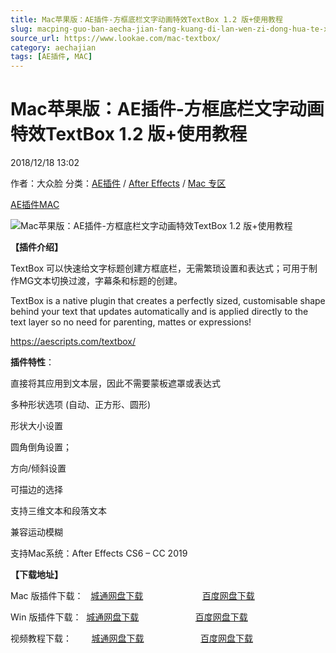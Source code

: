 ```yaml
---
title: Mac苹果版：AE插件-方框底栏文字动画特效TextBox 1.2 版+使用教程
slug: macping-guo-ban-aecha-jian-fang-kuang-di-lan-wen-zi-dong-hua-te-xiao-textbox-1-2-ban-shi-yong-jiao-cheng
source_url: https://www.lookae.com/mac-textbox/
category: aechajian
tags: [AE插件, MAC]
---
```

# Mac苹果版：AE插件-方框底栏文字动画特效TextBox 1.2 版+使用教程

2018/12/18 13:02

作者：大众脸
分类：[AE插件](https://www.lookae.com/after-effects/aechajian/) / [After Effects](https://www.lookae.com/after-effects/) / [Mac 专区](https://www.lookae.com/mac-osx/)

[AE插件](https://www.lookae.com/tag/ae%e6%8f%92%e4%bb%b6/)[MAC](https://www.lookae.com/tag/mac/)

![Mac苹果版：AE插件-方框底栏文字动画特效TextBox 1.2 版+使用教程](https://www.lookae.com/wp-content/uploads/2018/12/TextBox.jpg "Mac苹果版：AE插件-方框底栏文字动画特效TextBox 1.2 版+使用教程-LookAE.com")

**【插件介绍】**

TextBox 可以快速给文字标题创建方框底栏，无需繁琐设置和表达式；可用于制作MG文本切换过渡，字幕条和标题的创建。

TextBox is a native plugin that creates a perfectly sized, customisable shape behind your text that updates automatically and is applied directly to the text layer so no need for parenting, mattes or expressions!

https://aescripts.com/textbox/

**插件特性**：

直接将其应用到文本层，因此不需要蒙板遮罩或表达式

多种形状选项 (自动、正方形、圆形)

形状大小设置

圆角倒角设置；

方向/倾斜设置

可描边的选择

支持三维文本和段落文本

兼容运动模糊

支持Mac系统：After Effects CS6 – CC 2019

**【下载地址】**

Mac 版插件下载：   [城通网盘下载](https://lookae.ctfile.com/fs/680462-326141853)                        [百度网盘下载](https://pan.baidu.com/s/1PA6MgyusvxmvfemS8Ojfeg)

Win 版插件下载：  [城通网盘下载](https://lookae.ctfile.com/fs/680462-324945093)                       [百度网盘下载](https://pan.baidu.com/s/1y14FtSlyD_2eVx3D6-skbg)

视频教程下载：        [城通网盘下载](https://lookae.ctfile.com/fs/680462-324945108)                       [百度网盘下载](https://pan.baidu.com/s/1YrCXyIWzM5shVMkdGwduig)
